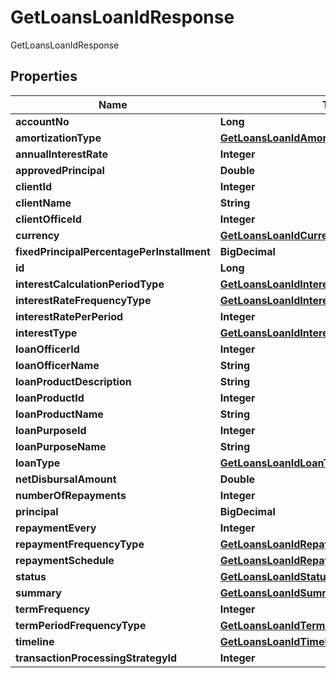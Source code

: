 

# GetLoansLoanIdResponse

GetLoansLoanIdResponse

## Properties

| Name | Type | Description | Notes |
|------------ | ------------- | ------------- | -------------|
|**accountNo** | **Long** |  |  [optional] |
|**amortizationType** | [**GetLoansLoanIdAmortizationType**](GetLoansLoanIdAmortizationType.md) |  |  [optional] |
|**annualInterestRate** | **Integer** |  |  [optional] |
|**approvedPrincipal** | **Double** |  |  [optional] |
|**clientId** | **Integer** |  |  [optional] |
|**clientName** | **String** |  |  [optional] |
|**clientOfficeId** | **Integer** |  |  [optional] |
|**currency** | [**GetLoansLoanIdCurrency**](GetLoansLoanIdCurrency.md) |  |  [optional] |
|**fixedPrincipalPercentagePerInstallment** | **BigDecimal** |  |  [optional] |
|**id** | **Long** |  |  [optional] |
|**interestCalculationPeriodType** | [**GetLoansLoanIdInterestCalculationPeriodType**](GetLoansLoanIdInterestCalculationPeriodType.md) |  |  [optional] |
|**interestRateFrequencyType** | [**GetLoansLoanIdInterestRateFrequencyType**](GetLoansLoanIdInterestRateFrequencyType.md) |  |  [optional] |
|**interestRatePerPeriod** | **Integer** |  |  [optional] |
|**interestType** | [**GetLoansLoanIdInterestType**](GetLoansLoanIdInterestType.md) |  |  [optional] |
|**loanOfficerId** | **Integer** |  |  [optional] |
|**loanOfficerName** | **String** |  |  [optional] |
|**loanProductDescription** | **String** |  |  [optional] |
|**loanProductId** | **Integer** |  |  [optional] |
|**loanProductName** | **String** |  |  [optional] |
|**loanPurposeId** | **Integer** |  |  [optional] |
|**loanPurposeName** | **String** |  |  [optional] |
|**loanType** | [**GetLoansLoanIdLoanType**](GetLoansLoanIdLoanType.md) |  |  [optional] |
|**netDisbursalAmount** | **Double** |  |  [optional] |
|**numberOfRepayments** | **Integer** |  |  [optional] |
|**principal** | **BigDecimal** |  |  [optional] |
|**repaymentEvery** | **Integer** |  |  [optional] |
|**repaymentFrequencyType** | [**GetLoansLoanIdRepaymentFrequencyType**](GetLoansLoanIdRepaymentFrequencyType.md) |  |  [optional] |
|**repaymentSchedule** | [**GetLoansLoanIdRepaymentSchedule**](GetLoansLoanIdRepaymentSchedule.md) |  |  [optional] |
|**status** | [**GetLoansLoanIdStatus**](GetLoansLoanIdStatus.md) |  |  [optional] |
|**summary** | [**GetLoansLoanIdSummary**](GetLoansLoanIdSummary.md) |  |  [optional] |
|**termFrequency** | **Integer** |  |  [optional] |
|**termPeriodFrequencyType** | [**GetLoansLoanIdTermPeriodFrequencyType**](GetLoansLoanIdTermPeriodFrequencyType.md) |  |  [optional] |
|**timeline** | [**GetLoansLoanIdTimeline**](GetLoansLoanIdTimeline.md) |  |  [optional] |
|**transactionProcessingStrategyId** | **Integer** |  |  [optional] |



